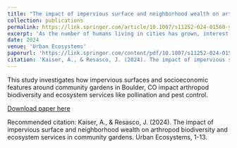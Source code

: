 ```yaml
---
title: "The impact of impervious surface and neighborhood wealth on arthropod biodiversity and ecosystem services in community gardens"
collection: publications
permalink: https://link.springer.com/article/10.1007/s11252-024-01560-y
excerpt: 'As the number of humans living in cities has grown, interest in the value of community gardens to provide agricultural products has increased...'
date: 2024
venue: 'Urban Ecosystems'
paperurl: 'https://link.springer.com/content/pdf/10.1007/s11252-024-01560-y.pdf'
citation: 'Kaiser, A., & Resasco, J. (2024). The impact of impervious surface and neighborhood wealth on arthropod biodiversity and ecosystem services in community gardens. Urban Ecosystems, 1-13.'
---
```

This study investigates how impervious surfaces and socioeconomic features around community gardens in Boulder, CO impact arthropod biodiversity and ecosystem services like pollination and pest control.

[Download paper here](https://link.springer.com/content/pdf/10.1007/s11252-024-01560-y.pdf)

Recommended citation: Kaiser, A., & Resasco, J. (2024). The impact of impervious surface and neighborhood wealth on arthropod biodiversity and ecosystem services in community gardens. Urban Ecosystems, 1-13.
